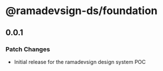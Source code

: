 # @ramadevsign-ds/foundation

## 0.0.1

### Patch Changes

- Initial release for the ramadevsign design system POC
